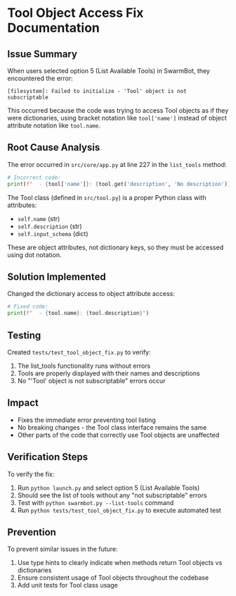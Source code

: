 # Tool Object Access Fix Documentation

## Issue Summary
When users selected option 5 (List Available Tools) in SwarmBot, they encountered the error:
```
[filesystem]: Failed to initialize - 'Tool' object is not subscriptable
```

This occurred because the code was trying to access Tool objects as if they were dictionaries, using bracket notation like `tool['name']` instead of object attribute notation like `tool.name`.

## Root Cause Analysis
The error occurred in `src/core/app.py` at line 227 in the `list_tools` method:
```python
# Incorrect code:
print(f"  - {tool['name']}: {tool.get('description', 'No description')}")
```

The Tool class (defined in `src/tool.py`) is a proper Python class with attributes:
- `self.name` (str)
- `self.description` (str)
- `self.input_schema` (dict)

These are object attributes, not dictionary keys, so they must be accessed using dot notation.

## Solution Implemented
Changed the dictionary access to object attribute access:
```python
# Fixed code:
print(f"  - {tool.name}: {tool.description}")
```

## Testing
Created `tests/test_tool_object_fix.py` to verify:
1. The list_tools functionality runs without errors
2. Tools are properly displayed with their names and descriptions
3. No "'Tool' object is not subscriptable" errors occur

## Impact
- Fixes the immediate error preventing tool listing
- No breaking changes - the Tool class interface remains the same
- Other parts of the code that correctly use Tool objects are unaffected

## Verification Steps
To verify the fix:
1. Run `python launch.py` and select option 5 (List Available Tools)
2. Should see the list of tools without any "not subscriptable" errors
3. Test with `python swarmbot.py --list-tools` command
4. Run `python tests/test_tool_object_fix.py` to execute automated test

## Prevention
To prevent similar issues in the future:
1. Use type hints to clearly indicate when methods return Tool objects vs dictionaries
2. Ensure consistent usage of Tool objects throughout the codebase
3. Add unit tests for Tool class usage
